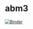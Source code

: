 # abm3

[![Binder](https://mybinder.org/badge.svg)](https://mybinder.org/v2/gh/shawngraham/abm3/master)

